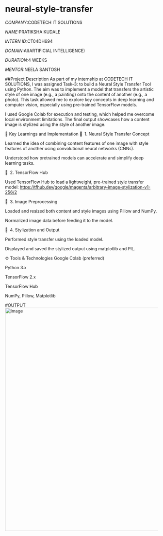 # neural-style-transfer
*COMPANY*:CODETECH IT SOLUTIONS

*NAME*:PRATIKSHA KUDALE

*INTERN ID*:CT04DH694

*DOMAIN*:AI(ARTIFICIAL INTELLIGENCE)

*DURATION*:4 WEEKS

*MENTOR*:NEELA SANTOSH

##Project Description
As part of my internship at CODETECH IT SOLUTIONS, I was assigned Task-3: to build a Neural Style Transfer Tool using Python. The aim was to implement a model that transfers the artistic style of one image (e.g., a painting) onto the content of another (e.g., a photo). This task allowed me to explore key concepts in deep learning and computer vision, especially using pre-trained TensorFlow models.

I used Google Colab for execution and testing, which helped me overcome local environment limitations. The final output showcases how a content image is stylized using the style of another image.

🧠 Key Learnings and Implementation
🔹 1. Neural Style Transfer Concept

Learned the idea of combining content features of one image with style features of another using convolutional neural networks (CNNs).

Understood how pretrained models can accelerate and simplify deep learning tasks.

🔹 2. TensorFlow Hub

Used TensorFlow Hub to load a lightweight, pre-trained style transfer model:
https://tfhub.dev/google/magenta/arbitrary-image-stylization-v1-256/2

🔹 3. Image Preprocessing

Loaded and resized both content and style images using Pillow and NumPy.

Normalized image data before feeding it to the model.

🔹 4. Stylization and Output

Performed style transfer using the loaded model.

Displayed and saved the stylized output using matplotlib and PIL.

⚙️ Tools & Technologies
Google Colab (preferred)

Python 3.x

TensorFlow 2.x

TensorFlow Hub

NumPy, Pillow, Matplotlib

#OUTPUT
<img width="1279" height="735" alt="Image" src="https://github.com/user-attachments/assets/eb017983-2c3f-4825-9aca-66398f3e4daf" />
